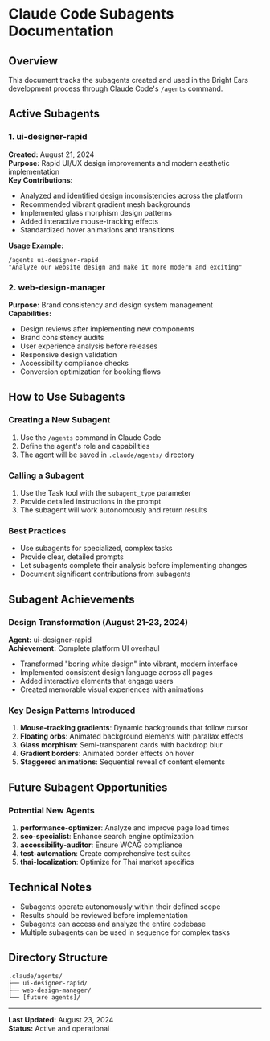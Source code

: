 # Claude Code Subagents Documentation

## Overview
This document tracks the subagents created and used in the Bright Ears development process through Claude Code's `/agents` command.

## Active Subagents

### 1. ui-designer-rapid
**Created:** August 21, 2024  
**Purpose:** Rapid UI/UX design improvements and modern aesthetic implementation  
**Key Contributions:**
- Analyzed and identified design inconsistencies across the platform
- Recommended vibrant gradient mesh backgrounds
- Implemented glass morphism design patterns
- Added interactive mouse-tracking effects
- Standardized hover animations and transitions

**Usage Example:**
```
/agents ui-designer-rapid
"Analyze our website design and make it more modern and exciting"
```

### 2. web-design-manager  
**Purpose:** Brand consistency and design system management  
**Capabilities:**
- Design reviews after implementing new components
- Brand consistency audits
- User experience analysis before releases
- Responsive design validation
- Accessibility compliance checks
- Conversion optimization for booking flows

## How to Use Subagents

### Creating a New Subagent
1. Use the `/agents` command in Claude Code
2. Define the agent's role and capabilities
3. The agent will be saved in `.claude/agents/` directory

### Calling a Subagent
1. Use the Task tool with the `subagent_type` parameter
2. Provide detailed instructions in the prompt
3. The subagent will work autonomously and return results

### Best Practices
- Use subagents for specialized, complex tasks
- Provide clear, detailed prompts
- Let subagents complete their analysis before implementing changes
- Document significant contributions from subagents

## Subagent Achievements

### Design Transformation (August 21-23, 2024)
**Agent:** ui-designer-rapid  
**Achievement:** Complete platform UI overhaul
- Transformed "boring white design" into vibrant, modern interface
- Implemented consistent design language across all pages
- Added interactive elements that engage users
- Created memorable visual experiences with animations

### Key Design Patterns Introduced
1. **Mouse-tracking gradients**: Dynamic backgrounds that follow cursor
2. **Floating orbs**: Animated background elements with parallax effects
3. **Glass morphism**: Semi-transparent cards with backdrop blur
4. **Gradient borders**: Animated border effects on hover
5. **Staggered animations**: Sequential reveal of content elements

## Future Subagent Opportunities

### Potential New Agents
1. **performance-optimizer**: Analyze and improve page load times
2. **seo-specialist**: Enhance search engine optimization
3. **accessibility-auditor**: Ensure WCAG compliance
4. **test-automation**: Create comprehensive test suites
5. **thai-localization**: Optimize for Thai market specifics

## Technical Notes
- Subagents operate autonomously within their defined scope
- Results should be reviewed before implementation
- Subagents can access and analyze the entire codebase
- Multiple subagents can be used in sequence for complex tasks

## Directory Structure
```
.claude/agents/
├── ui-designer-rapid/
├── web-design-manager/
└── [future agents]/
```

---
**Last Updated:** August 23, 2024  
**Status:** Active and operational